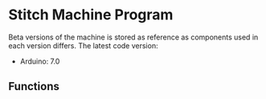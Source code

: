 # Stitch Machine Program
Beta versions of the machine is stored as reference as components used in each version differs. 
The latest code version:
- Arduino: 7.0
## Functions
